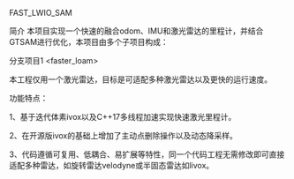 FAST_LWIO_SAM

简介 本项目实现一个快速的融合odom、IMU和激光雷达的里程计，并结合GTSAM进行优化，本项目由多个子项目构成：

分支项目1 <faster_loam>

本工程仅用一个激光雷达，目标是可适配多种激光雷达以及更快的运行速度。

功能特点：

1、基于迭代体素ivox以及C++17多线程加速实现快速激光里程计。

2、在开源版ivox的基础上增加了主动点删除操作以及动态降采样。

3、代码遵循可复用、低耦合、易扩展等特性，同一个代码工程无需修改即可直接适配多种雷达，如旋转雷达velodyne或半固态雷达如livox。